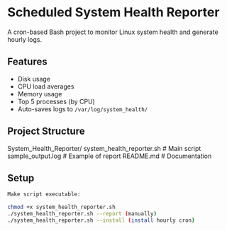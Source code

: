 #  Scheduled System Health Reporter

A cron-based Bash project to monitor Linux system health and generate hourly logs.

##  Features
- Disk usage
- CPU load averages
- Memory usage
- Top 5 processes (by CPU)
- Auto-saves logs to `/var/log/system_health/`

##  Project Structure
System_Health_Reporter/
 system_health_reporter.sh # Main script
 sample_output.log # Example of report
 README.md # Documentation

##  Setup
```bash
Make script executable:

chmod +x system_health_reporter.sh
./system_health_reporter.sh --report (manually)
./system_health_reporter.sh --install (install hourly cron) 
